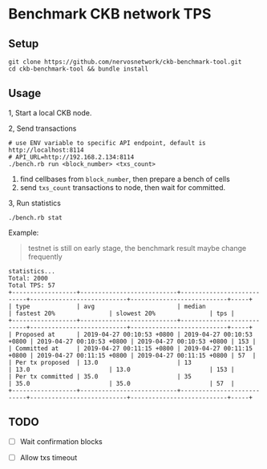 Benchmark CKB network TPS
=======

## Setup

```
git clone https://github.com/nervosnetwork/ckb-benchmark-tool.git
cd ckb-benchmark-tool && bundle install
```

## Usage

1, Start a local CKB node.


2, Send transactions

```
# use ENV variable to specific API endpoint, default is http://localhost:8114 
# API_URL=http://192.168.2.134:8114
./bench.rb run <block_number> <txs_count>
```

1. find cellbases from `block_number`, then prepare a bench of cells
2. send `txs_count` transactions to node, then wait for committed.

3, Run statistics

```
./bench.rb stat
```

Example: 

> testnet is still on early stage, the benchmark result maybe change frequently

```
statistics...
Total: 2000
Total TPS: 57
+------------------+---------------------------+---------------------------+---------------------------+---------------------------+-----+
| type             | avg                       | median                    | fastest 20%               | slowest 20%               | tps |
+------------------+---------------------------+---------------------------+---------------------------+---------------------------+-----+
| Proposed at      | 2019-04-27 00:10:53 +0800 | 2019-04-27 00:10:53 +0800 | 2019-04-27 00:10:53 +0800 | 2019-04-27 00:10:53 +0800 | 153 |
| Committed at     | 2019-04-27 00:11:15 +0800 | 2019-04-27 00:11:15 +0800 | 2019-04-27 00:11:15 +0800 | 2019-04-27 00:11:15 +0800 | 57  |
| Per tx proposed  | 13.0                      | 13                        | 13.0                      | 13.0                      | 153 |
| Per tx committed | 35.0                      | 35                        | 35.0                      | 35.0                      | 57  |
+------------------+---------------------------+---------------------------+---------------------------+---------------------------+-----+
```

## TODO

- [ ] Wait confirmation blocks
- [ ] Allow txs timeout

